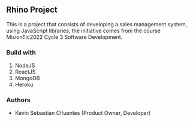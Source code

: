 ## Rhino Project

This is a project that consists of developing a sales management system, using JavaScript libraries, the initiative comes from the course MisionTic2022 Cycle 3 Software Development.

### Build with

1. NodeJS
2. ReactJS
3. MongoDB
4. Heroku

### Authors

- Kevin Sebastian Cifuentes (Product Owner, Developer)